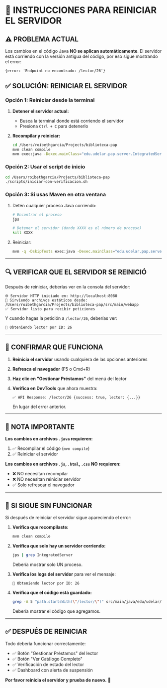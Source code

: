 # 🔄 INSTRUCCIONES PARA REINICIAR EL SERVIDOR

## ⚠️ PROBLEMA ACTUAL

Los cambios en el código Java **NO se aplican automáticamente**. El servidor está corriendo con la versión antigua del código, por eso sigue mostrando el error:

```
{error: 'Endpoint no encontrado: /lector/26'}
```

## ✅ SOLUCIÓN: REINICIAR EL SERVIDOR

### **Opción 1: Reiniciar desde la terminal**

1. **Detener el servidor actual:**
   - Busca la terminal donde está corriendo el servidor
   - Presiona `Ctrl + C` para detenerlo

2. **Recompilar y reiniciar:**
   ```bash
   cd /Users/roibethgarcia/Projects/biblioteca-pap
   mvn clean compile
   mvn exec:java -Dexec.mainClass="edu.udelar.pap.server.IntegratedServer"
   ```

### **Opción 2: Usar el script de inicio**

```bash
cd /Users/roibethgarcia/Projects/biblioteca-pap
./scripts/iniciar-con-verificacion.sh
```

### **Opción 3: Si usas Maven en otra ventana**

1. Detén cualquier proceso Java corriendo:
   ```bash
   # Encontrar el proceso
   jps
   
   # Detener el servidor (donde XXXX es el número de proceso)
   kill XXXX
   ```

2. Reiniciar:
   ```bash
   mvn -q -DskipTests exec:java -Dexec.mainClass="edu.udelar.pap.server.IntegratedServer"
   ```

---

## 🔍 VERIFICAR QUE EL SERVIDOR SE REINICIÓ

Después de reiniciar, deberías ver en la consola del servidor:

```
🌐 Servidor HTTP iniciado en: http://localhost:8080
📂 Sirviendo archivos estáticos desde: /Users/roibethgarcia/Projects/biblioteca-pap/src/main/webapp
✅ Servidor listo para recibir peticiones
```

Y cuando hagas la petición a `/lector/26`, deberías ver:

```
👤 Obteniendo lector por ID: 26
```

---

## 🎯 CONFIRMAR QUE FUNCIONA

1. **Reinicia el servidor** usando cualquiera de las opciones anteriores

2. **Refresca el navegador** (F5 o Cmd+R)

3. **Haz clic en "Gestionar Préstamos"** del menú del lector

4. **Verifica en DevTools** que ahora muestra:
   ```
   ✅ API Response: /lector/26 {success: true, lector: {...}}
   ```
   En lugar del error anterior.

---

## 📝 NOTA IMPORTANTE

**Los cambios en archivos `.java` requieren:**
1. ✅ Recompilar el código (`mvn compile`)
2. ✅ Reiniciar el servidor

**Los cambios en archivos `.js`, `.html`, `.css` NO requieren:**
- ❌ NO necesitan recompilar
- ❌ NO necesitan reiniciar servidor
- ✅ Solo refrescar el navegador

---

## 🐛 SI SIGUE SIN FUNCIONAR

Si después de reiniciar el servidor sigue apareciendo el error:

1. **Verifica que recompilaste:**
   ```bash
   mvn clean compile
   ```

2. **Verifica que solo hay un servidor corriendo:**
   ```bash
   jps | grep IntegratedServer
   ```
   Debería mostrar solo UN proceso.

3. **Verifica los logs del servidor** para ver el mensaje:
   ```
   👤 Obteniendo lector por ID: 26
   ```

4. **Verifica que el código está guardado:**
   ```bash
   grep -A 5 "path.startsWith(\"/lector/\")" src/main/java/edu/udelar/pap/server/IntegratedServer.java
   ```
   Debería mostrar el código que agregamos.

---

## ✅ DESPUÉS DE REINICIAR

Todo debería funcionar correctamente:
- ✅ Botón "Gestionar Préstamos" del lector
- ✅ Botón "Ver Catálogo Completo"
- ✅ Verificación de estado del lector
- ✅ Dashboard con alerta de suspensión

**Por favor reinicia el servidor y prueba de nuevo.** 🚀


